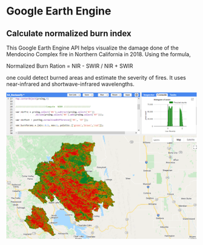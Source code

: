 # Google Earth Engine
## Calculate normalized burn index 
This Google Earth Engine API helps visualize the damage done of the Mendocino Complex fire in Northern California in 2018. Using the formula,

Normalized Burn Ration = NIR - SWIR / NIR + SWIR

one could detect burned areas and estimate the severity of fires. It uses near-infrared and shortwave-infrared wavelengths.

![Fire Image](https://github.com/ValentinnoCruz/GEE/blob/4098a1cd8e9580179e0ab378f3d3d53a3ce622ca/p1.png)
